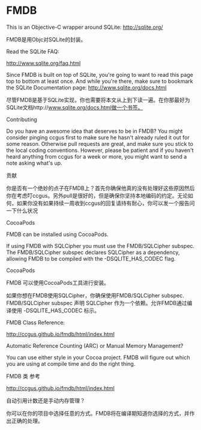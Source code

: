 # FMDB

This is an Objective-C wrapper around SQLite: http://sqlite.org/

FMDB是用Objc对SQLite的封装。

Read the SQLite FAQ:

http://www.sqlite.org/faq.html

Since FMDB is built on top of SQLite, you're going to want to read this page top to bottom at least once. And while you're there, make sure to bookmark the SQLite Documentation page: http://www.sqlite.org/docs.html

尽管FMDB是基于SQLite实现，你也需要将本文从上到下读一遍。在你那最好为SQLite文档http://www.sqlite.org/docs.html做一个书签。

Contributing

Do you have an awesome idea that deserves to be in FMDB? You might consider pinging ccgus first to make sure he hasn't already ruled it out for some reason. Otherwise pull requests are great, and make sure you stick to the local coding conventions. However, please be patient and if you haven't heard anything from ccgus for a week or more, you might want to send a note asking what's up.


贡献

你是否有一个绝妙的点子在FMDB上？首先你确保他真的没有处理好这些原因然后你在考虑叮ccgus。另外pull是很好的，但是确保你坚持本地编码的约定。无论如何，如果你没有如果持续一周收到ccgus的回复请持有耐心，你可以发一个报告问一下什么状况



CocoaPods

FMDB can be installed using CocoaPods.

If using FMDB with SQLCipher you must use the FMDB/SQLCipher subspec. The FMDB/SQLCipher subspec declares SQLCipher as a dependency, allowing FMDB to be compiled with the -DSQLITE_HAS_CODEC flag.

CocoaPods

FMDB 可以使用CocoaPods工具进行安装。

如果你想在FMDB使用SQLCipher，你确保使用FMDB/SQLCipher subspec. FMDB/SQLCipher subspec 声明 SQLCipher 作为一个依赖。允许FMDB通过编译使用 -DSQLITE_HAS_CODEC 标示。

FMDB Class Reference:

http://ccgus.github.io/fmdb/html/index.html

Automatic Reference Counting (ARC) or Manual Memory Management?

You can use either style in your Cocoa project. FMDB will figure out which you are using at compile time and do the right thing.

FMDB 类 参考

http://ccgus.github.io/fmdb/html/index.html

自动引用计数还是手动内存管理？

你可以在你的项目中选择任意的方式。FMDB将在编译期知道你选择的方式，并作出正确的处理。



